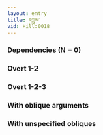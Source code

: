 ```yaml
---
layout: entry
title: དཀྲུམ་
vid: Hill:0018
---
```

### Dependencies (N = 0)


### Overt 1-2


### Overt 1-2-3


### With oblique arguments


### With unspecified obliques

